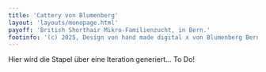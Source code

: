 ```yaml
---
title: 'Cattery von Blumenberg'
layout: 'layouts/monopage.html'
payoff: 'British Shorthair Mikro-Familienzucht, in Bern.'
footinfo: '(c) 2025, Design von hand made digital x von Blumenberg Bern.'
---
```

Hier wird die Stapel über eine Iteration generiert... To Do!